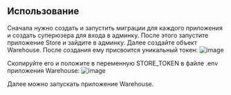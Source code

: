 ## Использование
Сначала нужно создать и запустить миграции для каждого приложения и создать суперюзера для входа в админку.
После этого запустите приложение Store и зайдите в админку. Далее создайте объект Warehouse. После создания ему присвоится уникальный токен:
![image](https://user-images.githubusercontent.com/45349419/152839383-e003e5b2-d4a5-4d16-aa7b-2113b3d417f0.png)

Скопируйте его и положите в переменную STORE_TOKEN в файле .env приложения Warehouse:
![image](https://user-images.githubusercontent.com/45349419/152839503-fbb05b56-8dd8-4658-9ca7-93ce2bc495db.png)

Далее можно запускать приложение Warehouse. 
